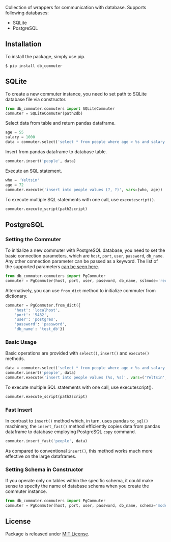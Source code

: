 Collection of wrappers for communication with database. Supports following databases: 

* SQLite
* PostgreSQL

## Installation

To install the package, simply use pip.

```
$ pip install db_commuter
```

## SQLite

To create a new commuter instance, you need to set path to SQLite database file via constructor. 

```python
from db_commuter.commuters import SQLiteCommuter
commuter = SQLiteCommuter(path2db)
```

Select data from table and return pandas dataframe. 

```python
age = 55
salary = 1000
data = commuter.select('select * from people where age > %s and salary > %s' % (age, salary))
```

Insert from pandas dataframe to database table.

```python
commuter.insert('people', data)
```

Execute an SQL statement.

```python
who = 'Yeltsin'
age = 72
commuter.execute('insert into people values (?, ?)', vars=(who, age)) 
```

To execute multiple SQL statements with one call, use `executescript()`.

```python
commuter.execute_script(path2script)
```

## PostgreSQL

### Setting the Commuter

To initialize a new commuter with PostgreSQL database, you need to set the basic connection parameters, which are
`host`, `port`, `user`, `password`, `db_name`. Any other connection parameter can be passed as a keyword.
The list of the supported parameters [can be seen here](https://www.postgresql.org/docs/current/libpq-connect.html#LIBPQ-PARAMKEYWORDS).

```python
from db_commuter.commuters import PgCommuter
commuter = PgCommuter(host, port, user, password, db_name, sslmode='require')
```

Alternatively, you can use `from_dict` method to initialize commuter from dictionary.  

```python
commuter = PgCommuter.from_dict({
    'host': 'localhost', 
    'port': '5432', 
    'user': 'postgres', 
    'password': 'password', 
    'db_name': 'test_db'}) 
```

### Basic Usage

Basic operations are provided with `select()`, `insert()` and `execute()` methods.

```python
data = commuter.select('select * from people where age > %s and salary > %s' % (55, 1000))
commuter.insert('people', data)
commuter.execute('insert into people values (%s, %s)', vars=('Yeltsin', 72)) 
```   

To execute multiple SQL statements with one call, use executescript().

```python
commuter.execute_script(path2script)
```

### Fast Insert

In contrast to `insert()` method which, in turn, uses pandas `to_sql()` machinery, the `insert_fast()` method 
efficiently copies data from pandas dataframe to database employing PostgreSQL `copy` command. 

```python
commuter.insert_fast('people', data)
```

As compared to conventional `insert()`, this method works much more effective on the large dataframes. 

### Setting Schema in Constructor 

If you operate only on tables within the specific schema, it could make sense to specify the name of database schema 
when you create the commuter instance.

```python
from db_commuter.commuters import PgCommuter
commuter = PgCommuter(host, port, user, password, db_name, schema='model')
```

## License

Package is released under [MIT License](https://github.com/viktorsapozhok/db-commuter/blob/master/LICENSE).

